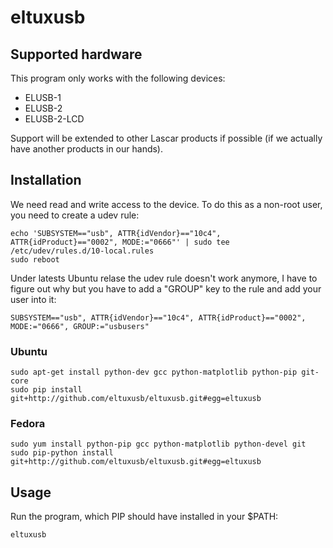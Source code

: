 # eltuxusb

## Supported hardware

This program only works with the following devices:

 * ELUSB-1 
 * ELUSB-2
 * ELUSB-2-LCD

Support will be extended to other Lascar products if possible (if we actually have another products in our hands).

## Installation

We need read and write access to the device. To do this as a non-root user, you need to create a udev rule:

    echo 'SUBSYSTEM=="usb", ATTR{idVendor}=="10c4", ATTR{idProduct}=="0002", MODE:="0666"' | sudo tee /etc/udev/rules.d/10-local.rules
    sudo reboot

Under latests Ubuntu relase the udev rule doesn't work anymore, I have to figure out why but you have to add a "GROUP" key to the rule and add your user into it:

    SUBSYSTEM=="usb", ATTR{idVendor}=="10c4", ATTR{idProduct}=="0002", MODE:="0666", GROUP:="usbusers"

### Ubuntu

    sudo apt-get install python-dev gcc python-matplotlib python-pip git-core
    sudo pip install git+http://github.com/eltuxusb/eltuxusb.git#egg=eltuxusb

### Fedora

    sudo yum install python-pip gcc python-matplotlib python-devel git
    sudo pip-python install git+http://github.com/eltuxusb/eltuxusb.git#egg=eltuxusb

## Usage

Run the program, which PIP should have installed in your $PATH:

    eltuxusb
